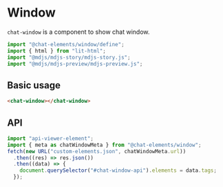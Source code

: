 # Window

`chat-window` is a component to show chat window.

```js script
import "@chat-elements/window/define";
import { html } from "lit-html";
import "@mdjs/mdjs-story/mdjs-story.js";
import "@mdjs/mdjs-preview/mdjs-preview.js";
```

## Basic usage

```html story
<chat-window></chat-window>
```

## API

<api-viewer id="chat-window-api"></api-viewer>

```js script
import "api-viewer-element";
import { meta as chatWindowMeta } from "@chat-elements/window";
fetch(new URL("custom-elements.json", chatWindowMeta.url))
  .then((res) => res.json())
  .then((data) => {
    document.querySelector("#chat-window-api").elements = data.tags;
  });
```